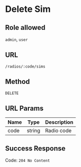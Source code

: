 # Delete Sim

## Role allowed
`admin`, `user`

## URL
`/radios/:code/sims`

## Method
`DELETE`

## URL Params
| Name | Type | Description |
| --- | --- | --- |
| code | string | Radio code |

## Success Response
Code: `204 No Content`